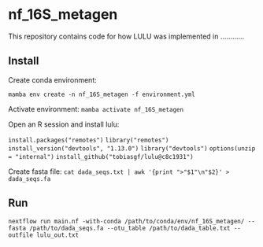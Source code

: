 # nf_16S_metagen

This repository contains code for how LULU was implemented in ............

## Install
Create conda environment:
```
mamba env create -n nf_16S_metagen -f environment.yml
```

Activate environment:
`mamba activate nf_16S_metagen`

Open an R session and install lulu:

`install.packages("remotes")`
`library("remotes")`
`install_version("devtools", "1.13.0")`
`library("devtools")`
`options(unzip = "internal")`
`install_github("tobiasgf/lulu@c8c1931")`

Create fasta file:
`cat dada_seqs.txt | awk '{print ">"$1"\n"$2}' > dada_seqs.fa`

## Run

`nextflow run main.nf -with-conda /path/to/conda/env/nf_16S_metagen/ --fasta /path/to/dada_seqs.fa
--otu_table /path/to/dada_table.txt --outfile lulu_out.txt`
